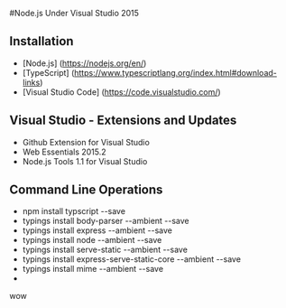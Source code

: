 #Node.js Under Visual Studio 2015

Installation
----------------------
* [Node.js] (https://nodejs.org/en/)
* [TypeScript] (https://www.typescriptlang.org/index.html#download-links)
* [Visual Studio Code] (https://code.visualstudio.com/)

Visual Studio - Extensions and Updates
--------------------------
* Github Extension for Visual Studio
* Web Essentials 2015.2
* Node.js Tools 1.1 for Visual Studio
 
Command Line Operations
--------------------------
* npm install typscript --save
* typings install body-parser --ambient --save
* typings install express --ambient --save
* typings install node --ambient --save
* typings install serve-static --ambient --save
* typings install express-serve-static-core --ambient --save
* typings install mime --ambient --save
* 
wow
